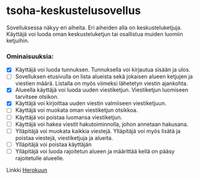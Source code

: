 # tsoha-keskustelusovellus

Sovelluksessa näkyy eri aiheita. Eri aiheiden alla on keskusteluketjuja. Käyttäjä voi luoda oman keskusteluketjun tai osallistua muiden luomiin ketjuihin.

### Ominaisuuksia:
- [x] Käyttäjä voi luoda tunnuksen. Tunnuksella voi kirjautua sisään ja ulos.
- [ ] Sovelluksen etusivulla on lista alueista sekä jokaisen alueen ketjujen ja viestien määrä. Listalla on myös viimeksi lähetetyn viestin ajankohta.
- [x] Alueella käyttäjä voi luoda uuden viestiketjun. Viestiketjun luomiseen tarvitsee otsikon.
- [x] Käyttäjä voi kirjoittaa uuden viestin valmiiseen viestiketjuun.
- [ ] Käyttäjä voi muokata oman viestiketjun otsikkoa.
- [ ] Käyttäjä voi  poistaa luomansa viestiketjun.
- [ ] Käyttäjä voi hakea viestit hakutoiminnolla, johon annetaan hakusana.
- [ ] Ylläpitäjä voi muokata kaikkia viestejä. Ylläpitäjä voi myös lisätä ja poistaa viestejä, viestiketjuja ja alueita.
- [ ] Ylläpitäjä voi poistaa käyttäjän
- [ ] Ylläpitäjä voi luoda rajoitetun alueen ja määrittää kellä on pääsy rajoitetulle alueelle.

Linkki [Herokuun](https://tsoha-keskustelusovellus.herokuapp.com/)
